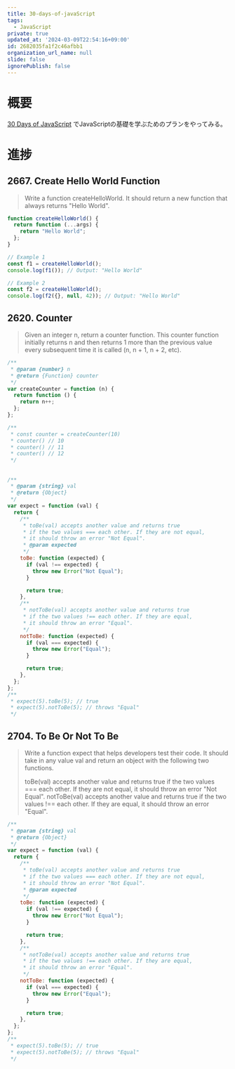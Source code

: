 ```yaml
---
title: 30-days-of-javaScript
tags:
  - JavaScript
private: true
updated_at: '2024-03-09T22:54:16+09:00'
id: 2682035fa1f2c46afbb1
organization_url_name: null
slide: false
ignorePublish: false
---
```


# 概要

[30 Days of JavaScript](https://leetcode.com/studyplan/30-days-of-javascript/) でJavaScriptの基礎を学ぶためのプランをやってみる。

# 進捗

## 2667. Create Hello World Function

> Write a function createHelloWorld. It should return a new function that always returns "Hello World".

```javascript
function createHelloWorld() {
  return function (...args) {
    return "Hello World";
  };
}

// Example 1
const f1 = createHelloWorld();
console.log(f1()); // Output: "Hello World"

// Example 2
const f2 = createHelloWorld();
console.log(f2({}, null, 42)); // Output: "Hello World"
```

## 2620. Counter

> Given an integer n, return a counter function. This counter function initially returns n and then returns 1 more than
> the previous value every subsequent time it is called (n, n + 1, n + 2, etc).

```javascript
/**
 * @param {number} n
 * @return {Function} counter
 */
var createCounter = function (n) {
  return function () {
    return n++;
  };
};

/**
 * const counter = createCounter(10)
 * counter() // 10
 * counter() // 11
 * counter() // 12
 */
```

##

```javascript
/**
 * @param {string} val
 * @return {Object}
 */
var expect = function (val) {
  return {
    /**
     * toBe(val) accepts another value and returns true
     * if the two values === each other. If they are not equal,
     * it should throw an error "Not Equal".
     * @param expected
     */
    toBe: function (expected) {
      if (val !== expected) {
        throw new Error("Not Equal");
      }

      return true;
    },
    /**
     * notToBe(val) accepts another value and returns true
     * if the two values !== each other. If they are equal,
     * it should throw an error "Equal".
     */
    notToBe: function (expected) {
      if (val === expected) {
        throw new Error("Equal");
      }

      return true;
    },
  };
};
/**
 * expect(5).toBe(5); // true
 * expect(5).notToBe(5); // throws "Equal"
 */
```

## 2704. To Be Or Not To Be

> Write a function expect that helps developers test their code. It should take in any value val and return an object
> with the following two functions.
>
> toBe(val) accepts another value and returns true if the two values === each other. If they are not equal, it should
> throw an error "Not Equal".
> notToBe(val) accepts another value and returns true if the two values !== each other. If they are equal, it should
> throw an error "Equal".

```javascript
/**
 * @param {string} val
 * @return {Object}
 */
var expect = function (val) {
  return {
    /**
     * toBe(val) accepts another value and returns true
     * if the two values === each other. If they are not equal,
     * it should throw an error "Not Equal".
     * @param expected
     */
    toBe: function (expected) {
      if (val !== expected) {
        throw new Error("Not Equal");
      }

      return true;
    },
    /**
     * notToBe(val) accepts another value and returns true
     * if the two values !== each other. If they are equal,
     * it should throw an error "Equal".
     */
    notToBe: function (expected) {
      if (val === expected) {
        throw new Error("Equal");
      }

      return true;
    },
  };
};
/**
 * expect(5).toBe(5); // true
 * expect(5).notToBe(5); // throws "Equal"
 */
```
